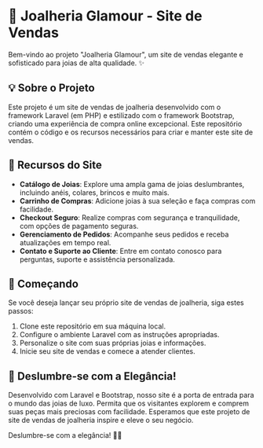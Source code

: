 # 💎 Joalheria Glamour - Site de Vendas

Bem-vindo ao projeto "Joalheria Glamour", um site de vendas elegante e sofisticado para joias de alta qualidade. ✨

## 💡 Sobre o Projeto

Este projeto é um site de vendas de joalheria desenvolvido com o framework Laravel (em PHP) e estilizado com o framework Bootstrap, criando uma experiência de compra online excepcional. Este repositório contém o código e os recursos necessários para criar e manter este site de vendas.

## 🛒 Recursos do Site

- **Catálogo de Joias**: Explore uma ampla gama de joias deslumbrantes, incluindo anéis, colares, brincos e muito mais.
- **Carrinho de Compras**: Adicione joias à sua seleção e faça compras com facilidade.
- **Checkout Seguro**: Realize compras com segurança e tranquilidade, com opções de pagamento seguras.
- **Gerenciamento de Pedidos**: Acompanhe seus pedidos e receba atualizações em tempo real.
- **Contato e Suporte ao Cliente**: Entre em contato conosco para perguntas, suporte e assistência personalizada.

## 🚀 Começando

Se você deseja lançar seu próprio site de vendas de joalheria, siga estes passos:

1. Clone este repositório em sua máquina local.
2. Configure o ambiente Laravel com as instruções apropriadas.
3. Personalize o site com suas próprias joias e informações.
4. Inicie seu site de vendas e comece a atender clientes.

## 💍 Deslumbre-se com a Elegância!

Desenvolvido com Laravel e Bootstrap, nosso site é a porta de entrada para o mundo das joias de luxo. Permita que os visitantes explorem e comprem suas peças mais preciosas com facilidade. Esperamos que este projeto de site de vendas de joalheria inspire e eleve o seu negócio.

Deslumbre-se com a elegância! 💍✨
